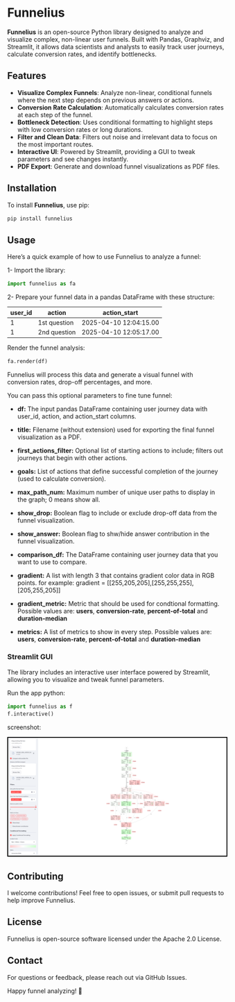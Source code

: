 # Funnelius

**Funnelius** is an open-source Python library designed to analyze and visualize complex, non-linear user funnels. Built with Pandas, Graphviz, and Streamlit, it allows data scientists and analysts to easily track user journeys, calculate conversion rates, and identify bottlenecks.

## Features

- **Visualize Complex Funnels**: Analyze non-linear, conditional funnels where the next step depends on previous answers or actions.
- **Conversion Rate Calculation**: Automatically calculates conversion rates at each step of the funnel.
- **Bottleneck Detection**: Uses conditional formatting to highlight steps with low conversion rates or long durations.
- **Filter and Clean Data**: Filters out noise and irrelevant data to focus on the most important routes.
- **Interactive UI**: Powered by Streamlit, providing a GUI to tweak parameters and see changes instantly.
- **PDF Export**: Generate and download funnel visualizations as PDF files.

## Installation

To install **Funnelius**, use pip:

```bash
pip install funnelius
```

## Usage

Here’s a quick example of how to use Funnelius to analyze a funnel:

1- Import the library:

```python
import funnelius as fa
```
2- Prepare your funnel data in a pandas DataFrame with these structure:

| user_id | action | action_start |
|----------|----------|----------|
| 1 | 1st question | 2025-04-10 12:04:15.00 | 
| 1 | 2nd question | 2025-04-10 12:05:17.00 | 

Render the funnel analysis:

```python
fa.render(df)
```

Funnelius will process this data and generate a visual funnel with conversion rates, drop-off percentages, and more.

You can pass this optional parameters to fine tune funnel: 

- **df:** The input pandas DataFrame containing user journey data with user_id, action, and action_start columns.

- **title:** Filename (without extension) used for exporting the final funnel visualization as a PDF.

- **first_actions_filter:** Optional list of starting actions to include; filters out journeys that begin with other actions.

- **goals:** List of actions that define successful completion of the journey (used to calculate conversion).

- **max_path_num:** Maximum number of unique user paths to display in the graph; 0 means show all.

- **show_drop:** Boolean flag to include or exclude drop-off data from the funnel visualization.

- **show_answer:** Boolean flag to shw/hide answer  contribution in the funnel visualization.

- **comparison_df:** The DataFrame containing user journey data that you want to use to compare.

- **gradient:** A list with length 3 that contains gradient color data in RGB points. for example: gradient = [[255,205,205],[255,255,255],[205,255,205]] 

- **gradient_metric:** Metric that should be used for condtional formatting. Possible values are: **users**, **conversion-rate**, **percent-of-total** and **duration-median**

- **metrics:** A list of metrics to show in every step. Possible values are: **users**, **conversion-rate**, **percent-of-total** and **duration-median**

### Streamlit GUI

The library includes an interactive user interface powered by Streamlit, allowing you to visualize and tweak funnel parameters.

Run the app python:

```python
import funnelius as f
f.interactive()
```
screenshot:

<kbd><img src="images/Screenshot.png" alt="My Image with Gray Border" style="border:2px solid #000;"></kbd>

## Contributing

I welcome contributions! Feel free to open issues, or submit pull requests to help improve Funnelius.

## License

Funnelius is open-source software licensed under the Apache 2.0 License.


## Contact

For questions or feedback, please reach out via GitHub Issues.

Happy funnel analyzing! 🚀
